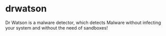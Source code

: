 # drwatson
Dr Watson is a malware detector, which detects Malware without infecting your system and without the need of sandboxes!

